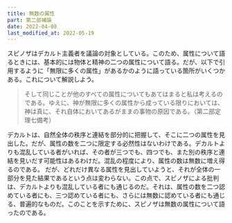 ```yaml
---
title: 無数の属性
part: 第二部補論
date: 2022-04-08
last_modified_at: 2022-05-19
---
```


スピノザはデカルト主義者を議論の対象としている。このため、属性について語るときには、基本的には物体と精神の二つの属性について語る。だが、以下で引用するように「無限に多くの属性」があるかのように語っている箇所がいくつかある。これについて解説しよう。

>そして同じことが他のすべての属性についてもあてはまると私は考えるのである。ゆえに、神が無限に多くの属性から成っている限りにおいては、神は真に、それ自体においてあるがままの事物の原因である。（第二部定理七備考）

デカルトは、自然全体の秩序と連結を部分的に把握して、そこに二つの属性を見出した。だが、属性の数を二つに限定する必然性はないわけである。デカルトよりも混乱している者がいれば、その者が三つでも、四つでも、また別の秩序と連結を見いだす可能性はあるわけだ。混乱の程度により、属性の数は無数に増え得るのである。
だが、どれだけ異なる属性を見出していようと、それが全体の一部分を見た結果であるという点は変わらない。この点で、スピノザによる批判は、デカルトよりも混乱している者にも通じるのだ。それは、属性の数を二つ認めている者にも、三つ認めている者にも、さらには無数に認めている者にも通じる、普遍的なものだ。このことを示すために、スピノザは無数の属性について語ったのである。
